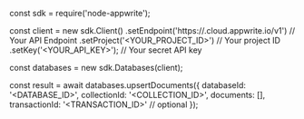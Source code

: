 const sdk = require('node-appwrite');

const client = new sdk.Client()
    .setEndpoint('https://<REGION>.cloud.appwrite.io/v1') // Your API Endpoint
    .setProject('<YOUR_PROJECT_ID>') // Your project ID
    .setKey('<YOUR_API_KEY>'); // Your secret API key

const databases = new sdk.Databases(client);

const result = await databases.upsertDocuments({
    databaseId: '<DATABASE_ID>',
    collectionId: '<COLLECTION_ID>',
    documents: [],
    transactionId: '<TRANSACTION_ID>' // optional
});
